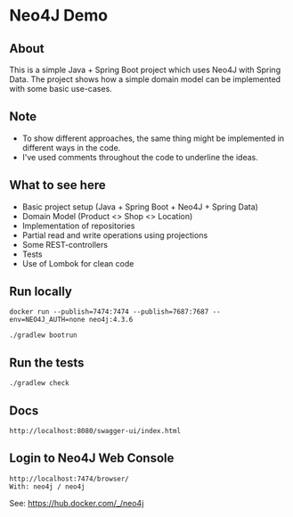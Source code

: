 Neo4J Demo
==========

## About

This is a simple Java + Spring Boot project which uses Neo4J with Spring Data. The project shows how a simple domain
model can be implemented with some basic use-cases.

## Note

- To show different approaches, the same thing might be implemented in different ways in the code.
- I've used comments throughout the code to underline the ideas.

## What to see here

- Basic project setup (Java + Spring Boot + Neo4J + Spring Data)
- Domain Model (Product <> Shop <> Location)
- Implementation of repositories
- Partial read and write operations using projections
- Some REST-controllers
- Tests
- Use of Lombok for clean code

## Run locally

    docker run --publish=7474:7474 --publish=7687:7687 --env=NEO4J_AUTH=none neo4j:4.3.6

    ./gradlew bootrun

## Run the tests

    ./gradlew check

## Docs

    http://localhost:8080/swagger-ui/index.html

## Login to Neo4J Web Console

    http://localhost:7474/browser/
    With: neo4j / neo4j

See: https://hub.docker.com/_/neo4j
